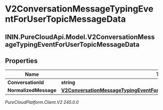 # V2ConversationMessageTypingEventForUserTopicMessageData

## ININ.PureCloudApi.Model.V2ConversationMessageTypingEventForUserTopicMessageData

## Properties

|Name | Type | Description | Notes|
|------------ | ------------- | ------------- | -------------|
| **ConversationId** | **string** |  | [optional] |
| **NormalizedMessage** | [**V2ConversationMessageTypingEventForUserTopicConversationNormalizedMessage**](V2ConversationMessageTypingEventForUserTopicConversationNormalizedMessage) |  | [optional] |



_PureCloudPlatform.Client.V2 245.0.0_
